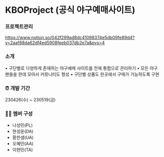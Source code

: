 # KBOProject (공식 야구예매사이트)

### 프로젝트관리
https://www.notion.so/042f299ad8dc41098374e5db09fe89d4?v=2aaf88da62df4ed5908feeb037db2e7a&pvs=4

### 소개
• 구단별로 다양하게 존재하는 야구예매 사이트를 전체 통합으로 관리하기
• 모든 야구 팬들을 한데 모아서 커뮤니티도 형성
• 구단별 상품도 한곳에서 구매가 가능하도록 구현

### ⏰ 개발 기간
230426(수) ~ 230519(금)

### 👩‍💻 멤버 구성
- 나성민(PL)
- 현성윤(DA)
- 황한샘(UA)
- 오혜민(AA)
- 이현민(TA)
